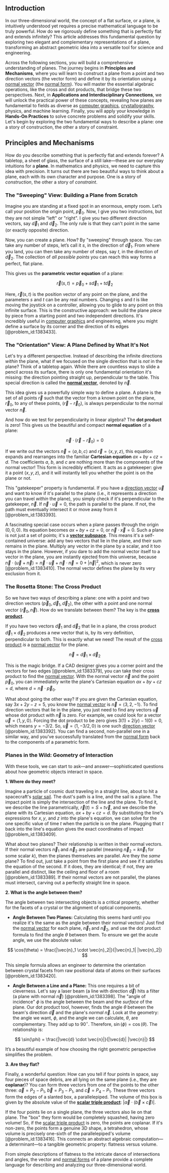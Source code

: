 ## Introduction
In our three-dimensional world, the concept of a flat surface, or a plane, is intuitively understood yet requires a precise mathematical language to be truly powerful. How do we rigorously define something that is perfectly flat and extends infinitely? This article addresses this fundamental question by exploring two elegant and complementary representations of a plane, transforming an abstract geometric idea into a versatile tool for science and engineering.

Across the following sections, you will build a comprehensive understanding of planes. The journey begins in **Principles and Mechanisms**, where you will learn to construct a plane from a point and two direction vectors (the vector form) and define it by its orientation using a [normal vector](@article_id:263691) (the [normal form](@article_id:160687)). You will master the essential algebraic operations, like the cross and dot products, that bridge these two perspectives. Next, in **Applications and Interdisciplinary Connections**, we will unlock the practical power of these concepts, revealing how planes are fundamental to fields as diverse as [computer graphics](@article_id:147583), [crystallography](@article_id:140162), physics, and machine learning. Finally, you will apply your knowledge in **Hands-On Practices** to solve concrete problems and solidify your skills. Let's begin by exploring the two fundamental ways to describe a plane: one a story of construction, the other a story of constraint.

## Principles and Mechanisms

How do you describe something that is perfectly flat and extends forever? A tabletop, a sheet of glass, the surface of a still lake—these are our everyday intuitions for a **plane**. In mathematics and physics, we need to capture this idea with precision. It turns out there are two beautiful ways to think about a plane, each with its own character and purpose. One is a story of *construction*, the other a story of *constraint*.

### The "Sweeping" View: Building a Plane from Scratch

Imagine you are standing at a fixed spot in an enormous, empty room. Let’s call your position the origin point, $\vec{p}_0$. Now, I give you two instructions, but they are not simple "left" or "right". I give you two different direction vectors, say $\vec{d}_1$ and $\vec{d}_2$. The only rule is that they can't point in the same (or exactly opposite) direction.

Now, you can create a plane. How? By "sweeping" through space. You can take any number of steps, let’s call it $s$, in the direction of $\vec{d}_1$. From where you land, you can then take any number of steps, say $t$, in the direction of $\vec{d}_2$. The collection of *all possible points* you can reach this way forms a perfect, flat plane.

This gives us the **parametric vector equation** of a plane:

$$
\vec{r}(s, t) = \vec{p}_0 + s\vec{d}_1 + t\vec{d}_2
$$

Here, $\vec{r}(s, t)$ is the position vector of any point on the plane, and the parameters $s$ and $t$ can be any real numbers. Changing $s$ and $t$ is like moving the joystick on a controller, allowing you to glide to any point on this infinite surface. This is the constructive approach: we build the plane piece by piece from a starting point and two independent directions. It's incredibly useful in [computer graphics](@article_id:147583) and engineering, where you might define a surface by its corner and the direction of its edges [@problem_id:1383433].

### The "Orientation" View: A Plane Defined by What It's Not

Let's try a different perspective. Instead of describing the infinite directions *within* the plane, what if we focused on the single direction that is *not* in the plane? Think of a tabletop again. While there are countless ways to slide a pencil across its surface, there is only one fundamental orientation it's missing: the direction pointing straight up, perpendicular to the table. This special direction is called the **[normal vector](@article_id:263691)**, denoted by $\vec{n}$.

This idea gives us a powerfully simple way to define a plane. A plane is the set of all points $\vec{r}$ such that the vector from a known point on the plane, $\vec{r}_0$, to any of these points, $(\vec{r} - \vec{r}_0)$, is always perpendicular to the normal vector $\vec{n}$.

And how do we test for perpendicularity in linear algebra? The **dot product** is zero! This gives us the beautiful and compact **normal equation** of a plane:

$$
\vec{n} \cdot (\vec{r} - \vec{r}_0) = 0
$$

If we write out the vectors $\vec{n} = \langle a, b, c \rangle$ and $\vec{r} = \langle x, y, z \rangle$, this equation expands and rearranges into the familiar **Cartesian equation** $ax + by + cz = d$. The coefficients $a$, $b$, and $c$ are nothing more than the components of the normal vector! This form is incredibly efficient. It acts as a gatekeeper: give it a point $(x, y, z)$, and it will instantly tell you whether the point is on the plane or not.

This "gatekeeper" property is fundamental. If you have a [direction vector](@article_id:169068) $\vec{u}$ and want to know if it's parallel to the plane (i.e., it represents a direction you can travel *within* the plane), you simply check if it's perpendicular to the gatekeeper, $\vec{n}$. If $\vec{n} \cdot \vec{u} = 0$, the path is parallel to the plane. If not, the path must eventually intersect it or move away from it [@problem_id:1383393].

A fascinating special case occurs when a plane passes through the origin $(0,0,0)$. Its equation becomes $ax + by + cz = 0$, or $\vec{n} \cdot \vec{x} = 0$. Such a plane is not just a set of points; it's a **[vector subspace](@article_id:151321)**. This means it's a self-contained universe: add any two vectors that lie in the plane, and their sum remains in the plane. Multiply any vector in the plane by a scalar, and it too stays in the plane. However, if you dare to add the normal vector itself to a vector in the plane, you are instantly ejected from this universe, because $\vec{n} \cdot (\vec{u} + \vec{n}) = \vec{n} \cdot \vec{u} + \vec{n} \cdot \vec{n} = 0 + |\vec{n}|^2$, which is never zero [@problem_id:1383410]. The normal vector defines the plane by its very exclusion from it.

### The Rosetta Stone: The Cross Product

So we have two ways of describing a plane: one with a point and two direction vectors ($\vec{p}_0, \vec{d}_1, \vec{d}_2$), the other with a point and one normal vector ($\vec{r}_0, \vec{n}$). How do we translate between them? The key is the **[cross product](@article_id:156255)**.

If you have two vectors $\vec{d}_1$ and $\vec{d}_2$ that lie in a plane, the cross product $\vec{d}_1 \times \vec{d}_2$ produces a new vector that is, by its very definition, perpendicular to both. This is exactly what we need! The result of the [cross product](@article_id:156255) *is* a [normal vector](@article_id:263691) for the plane.

$$
\vec{n} = \vec{d}_1 \times \vec{d}_2
$$

This is the magic bridge. If a CAD designer gives you a corner point and the vectors for two edges [@problem_id:1383379], you can take their cross product to find the [normal vector](@article_id:263691). With the normal vector $\vec{n}$ and the point $\vec{p}_0$, you can immediately write the plane's Cartesian equation $ax+by+cz=d$, where $d = \vec{n} \cdot \vec{p}_0$.

What about going the other way? If you are given the Cartesian equation, say $3x + 2y - z = 5$, you know the [normal vector](@article_id:263691) is $\vec{n} = \langle 3, 2, -1 \rangle$. To find direction vectors that lie in the plane, you just need to find any vectors $\vec{u}$ whose dot product with $\vec{n}$ is zero. For example, we could look for a vector $\vec{u} = \langle 1, y, 0 \rangle$. Forcing the dot product to be zero gives $3(1) + 2(y) -1(0) = 0$, which means $y = -3/2$. So, $\vec{u} = \langle 1, -3/2, 0 \rangle$ is one such [direction vector](@article_id:169068) [@problem_id:1383392]. You can find a second, non-parallel one in a similar way, and you've successfully translated from the [normal form](@article_id:160687) back to the components of a parametric form.

### Planes in the Wild: Geometry of Interaction

With these tools, we can start to ask—and answer—sophisticated questions about how geometric objects interact in space.

**1. Where do they meet?**

Imagine a particle of cosmic dust traveling in a straight line, about to hit a spacecraft's [solar sail](@article_id:267869). The dust's path is a line, and the sail is a plane. The impact point is simply the intersection of the line and the plane. To find it, we describe the line parametrically, $\vec{r}(t) = S + t\vec{v}$, and we describe the plane with its Cartesian equation, $ax+by+cz=d$. By substituting the line's expressions for $x, y,$ and $z$ into the plane's equation, we can solve for the one specific value of time $t$ when the particle is on the plane. Plugging that $t$ back into the line's equation gives the exact coordinates of impact [@problem_id:1383409].

What about two planes? Their relationship is written in their normal vectors. If their normal vectors $\vec{n}_1$ and $\vec{n}_2$ are parallel (meaning $\vec{n}_2 = k \vec{n}_1$ for some scalar $k$), then the planes themselves are parallel. Are they the *same* plane? To find out, just take a point from the first plane and see if it satisfies the equation of the second. If it does, they are identical; if not, they are parallel and distinct, like the ceiling and floor of a room [@problem_id:1383389]. If their normal vectors are not parallel, the planes must intersect, carving out a perfectly straight line in space.

**2. What is the angle between them?**

The angle between two intersecting objects is a critical property, whether for the facets of a crystal or the alignment of optical components.

- **Angle Between Two Planes:** Calculating this seems hard until you realize it's the same as the angle between their normal vectors! Just find the [normal vector](@article_id:263691) for each plane, $\vec{n}_1$ and $\vec{n}_2$, and use the dot product formula to find the angle $\theta$ between them. To ensure we get the acute angle, we use the absolute value:

$$
\cos(\theta) = \frac{|\vec{n}_1 \cdot \vec{n}_2|}{|\vec{n}_1| |\vec{n}_2|}
$$

This simple formula allows an engineer to determine the orientation between crystal facets from raw positional data of atoms on their surfaces [@problem_id:1383420].

- **Angle Between a Line and a Plane:** This one requires a bit of cleverness. Let's say a laser beam (a line with direction $\vec{d}$) hits a filter (a plane with normal $\vec{n}$) [@problem_id:1383398]. The "angle of incidence" $\phi$ is the angle between the beam and the *surface* of the plane. Our dot product tool, however, finds the angle $\theta$ between the beam's direction $\vec{d}$ and the plane's *normal* $\vec{n}$. Look at the geometry: the angle we want, $\phi$, and the angle we can calculate, $\theta$, are complementary. They add up to $90^{\circ}$. Therefore, $\sin(\phi) = \cos(\theta)$. The relationship is:

$$
\sin(\phi) = \frac{|\vec{d} \cdot \vec{n}|}{|\vec{d}| |\vec{n}|}
$$

It’s a beautiful example of how choosing the right geometric perspective simplifies the problem.

**3. Are they flat?**

Finally, a wonderful question: How can you tell if four points in space, say four pieces of space debris, are all lying on the same plane (i.e., they are **coplanar**)? You can form three vectors from one of the points to the other three: $\vec{a} = P_2 - P_1$, $\vec{b} = P_3 - P_1$, and $\vec{c} = P_4 - P_1$. These three vectors form the edges of a slanted box, a parallelepiped. The volume of this box is given by the absolute value of the **[scalar triple product](@article_id:152503)**: $|\vec{a} \cdot (\vec{b} \times \vec{c})|$.

If the four points lie on a single plane, the three vectors also lie on that plane. The "box" they form would be completely squashed, having zero volume! So, if the [scalar triple product](@article_id:152503) is zero, the points are coplanar. If it's non-zero, the points form a genuine 3D shape, a tetrahedron, whose volume is precisely one-sixth of the parallelepiped's volume [@problem_id:1383416]. This connects an abstract algebraic computation—a determinant—to a tangible geometric property: flatness versus volume.

From simple descriptions of flatness to the intricate dance of intersections and angles, the vector and [normal forms](@article_id:265005) of a plane provide a complete language for describing and analyzing our three-dimensional world.